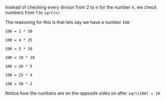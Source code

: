 Instead of checking every divisor from 2 to n for the number n, we check numbers from 1 to `sqrt(n)`.

The reasoning for this is that lets say we have a number `100`:

`100 = 2 * 50`

`100 = 4 * 25`

`100 = 5 * 20`

`100 = 10 * 10`

`100 = 20 * 5`

`100 = 25 * 4`

`100 = 50 * 2`

Notice how the numbers are on the opposite sides on after `sqrt(100) = 10`
